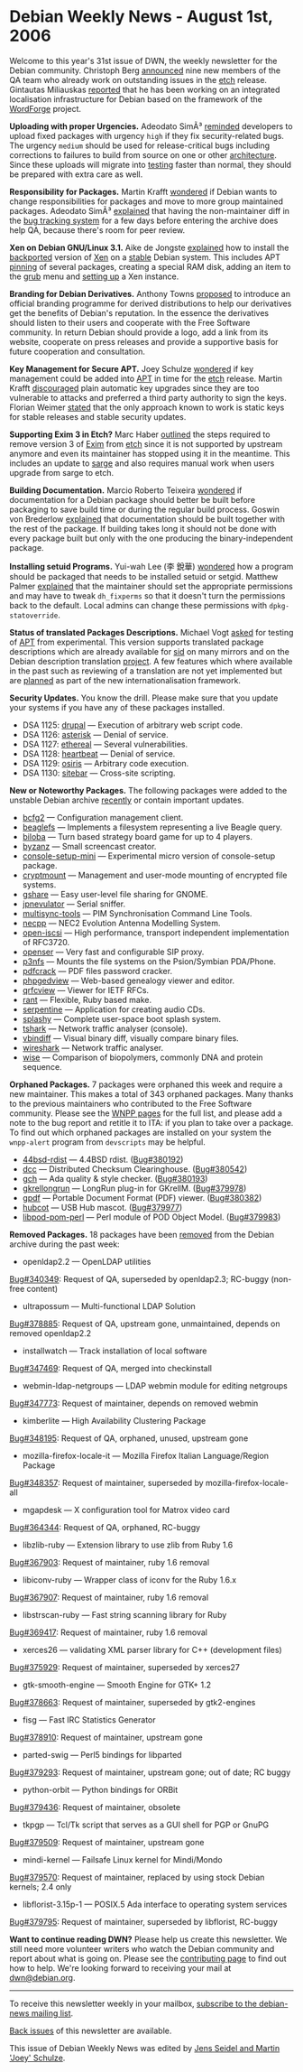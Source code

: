 
Debian Weekly News - August 1st, 2006
=====================================


Welcome to this year's 31st issue of DWN, the weekly newsletter for the
Debian community. Christoph Berg [announced](https://lists.debian.org/debian-qa/2006/07/msg00093.html)
nine new members of the QA team who already work on outstanding issues in the
[etch](https://www.debian.org/releases/etch/) release. Gintautas Miliauskas [reported](http://gintasm.blogspot.com/2006/06/localization-coordination-for-debian-1.html) that he has been working on an integrated localisation infrastructure for
Debian based on the framework of the [WordForge](http://www.wordforge.org/) project.


**Uploading with proper Urgencies.** Adeodato SimÃ³ [reminded](https://lists.debian.org/debian-devel-announce/2006/07/msg00008.html) developers to upload fixed packages with urgency
`high` if they fix security-related bugs. The urgency
`medium` should be used for release-critical bugs including
corrections to failures to build from source on one or other [architecture](https://www.debian.org/ports/). Since these uploads will migrate into
[testing](https://www.debian.org/releases/testing/) faster than normal, they
should be prepared with extra care as well.


**Responsibility for Packages.** Martin Krafft [wondered](https://lists.debian.org/debian-project/2006/07/msg00190.html)
if Debian wants to change responsibilities for packages and move to more group
maintained packages. Adeodato SimÃ³ [explained](https://lists.debian.org/debian-project/2006/07/msg00231.html)
that having the non-maintainer diff in the [bug
tracking system](https://www.debian.org/Bugs/) for a few days before entering the archive does help QA,
because there's room for peer review.


**Xen on Debian GNU/Linux 3.1.** Aike de Jongste [explained](https://www.debian-administration.org/articles/423) how to
install the [backported](http://www.backports.org/) version of [Xen](https://en.wikipedia.org/wiki/Xen) on a [stable](https://www.debian.org/releases/sarge/) Debian system. This includes APT [pinning](http://jaqque.sbih.org/kplug/apt-pinning.html) of several
packages, creating a special RAM disk, adding an item to the [grub](https://packages.debian.org/grub) menu and [setting up](https://www.debian-administration.org/articles/396) a Xen
instance.


**Branding for Debian Derivatives.** Anthony Towns [proposed](https://lists.debian.org/debian-project/2006/07/msg00241.html)
to introduce an official branding programme for derived distributions to
help our derivatives get the benefits of Debian's reputation. In the essence
the derivatives should listen to their users and cooperate with the Free
Software community. In return Debian should provide a logo, add a link from
its website, cooperate on press releases and provide a supportive basis for
future cooperation and consultation.


**Key Management for Secure APT.** Joey Schulze [wondered](https://lists.debian.org/debian-release/2006/07/msg00192.html) if key management could be added into [APT](https://packages.debian.org/apt) in time for the [etch](https://www.debian.org/releases/etch/) release. Martin Krafft [discouraged](https://lists.debian.org/debian-release/2006/07/msg00194.html) plain automatic key upgrades since they are too vulnerable
to attacks and preferred a third party authority to sign the keys. Florian
Weimer [stated](https://lists.debian.org/debian-release/2006/07/msg00201.html) that the only approach known to work is static keys for stable
releases and stable security updates.


**Supporting Exim 3 in Etch?** Marc Haber [outlined](https://lists.debian.org/debian-release/2006/07/msg00228.html)
the steps required to remove version 3 of [Exim](https://packages.debian.org/exim) from [etch](https://www.debian.org/releases/etch/) since it is not supported by upstream
anymore and even its maintainer has stopped using it in the meantime. This
includes an update to [sarge](https://www.debian.org/releases/sarge/) and also
requires manual work when users upgrade from sarge to etch.


**Building Documentation.** Marcio Roberto Teixeira [wondered](https://lists.debian.org/debian-devel/2006/07/msg00101.html)
if documentation for a Debian package should better be built before packaging
to save build time or during the regular build process. Goswin von Brederlow
[explained](https://lists.debian.org/debian-devel/2006/07/msg00232.html) that documentation should be built together with the rest of the
package. If building takes long it should not be done with every package
built but only with the one producing the binary-independent package.


**Installing setuid Programs.** Yui-wah Lee (李 銳華)
[wondered](https://lists.debian.org/debian-devel/2006/07/msg00105.html)
how a program should be packaged that needs to be installed setuid or setgid.
Matthew Palmer [explained](https://lists.debian.org/debian-devel/2006/07/msg00115.html)
that the maintainer should set the appropriate permissions and may have to
tweak `dh_fixperms` so that it doesn't turn the permissions back to
the default. Local admins can change these permissions with
`dpkg-statoverride`.


**Status of translated Packages Descriptions.** Michael Vogt [asked](https://lists.debian.org/debian-devel/2006/07/msg01323.html)
for testing of [APT](https://packages.debian.org/apt) from
experimental. This version supports translated package descriptions which are
already available for [sid](https://www.debian.org/releases/sid/) on many
mirrors and on the Debian description translation [project](https://ddtp.debian.org/). A few features which where available in the
past such as reviewing of a translation are not yet implemented but are [planned](https://lists.debian.org/debian-devel/2006/07/msg01379.html)
as part of the new internationalisation framework.


**Security Updates.** You know the drill. Please make sure
that you update your systems if you have any of these packages installed.


* DSA 1125: [drupal](https://www.debian.org/security/2006/dsa-1125) —
 Execution of arbitrary web script code.
* DSA 1126: [asterisk](https://www.debian.org/security/2006/dsa-1126) —
 Denial of service.
* DSA 1127: [ethereal](https://www.debian.org/security/2006/dsa-1127) —
 Several vulnerabilities.
* DSA 1128: [heartbeat](https://www.debian.org/security/2006/dsa-1128) —
 Denial of service.
* DSA 1129: [osiris](https://www.debian.org/security/2006/dsa-1129) —
 Arbitrary code execution.
* DSA 1130: [sitebar](https://www.debian.org/security/2006/dsa-1130) —
 Cross-site scripting.


**New or Noteworthy Packages.** The following packages were
added to the unstable Debian archive [recently](https://packages.debian.org/unstable/newpkg_main) or contain
important updates.


* [bcfg2](https://packages.debian.org/unstable/admin/bcfg2)
 — Configuration management client.
* [beaglefs](https://packages.debian.org/unstable/gnome/beaglefs)
 — Implements a filesystem representing a live Beagle query.
* [biloba](https://packages.debian.org/unstable/games/biloba)
 — Turn based strategy board game for up to 4 players.
* [byzanz](https://packages.debian.org/unstable/graphics/byzanz)
 — Small screencast creator.
* [console-setup-mini](https://packages.debian.org/unstable/utils/console-setup-mini)
 — Experimental micro version of console-setup package.
* [cryptmount](https://packages.debian.org/unstable/admin/cryptmount)
 — Management and user-mode mounting of encrypted file systems.
* [gshare](https://packages.debian.org/unstable/gnome/gshare)
 — Easy user-level file sharing for GNOME.
* [jpnevulator](https://packages.debian.org/unstable/comm/jpnevulator)
 — Serial sniffer.
* [multisync-tools](https://packages.debian.org/unstable/utils/multisync-tools)
 — PIM Synchronisation Command Line Tools.
* [necpp](https://packages.debian.org/unstable/science/necpp)
 — NEC2 Evolution Antenna Modelling System.
* [open-iscsi](https://packages.debian.org/unstable/net/open-iscsi)
 — High performance, transport independent implementation of RFC3720.
* [openser](https://packages.debian.org/unstable/net/openser)
 — Very fast and configurable SIP proxy.
* [p3nfs](https://packages.debian.org/unstable/otherosfs/p3nfs)
 — Mounts the file systems on the Psion/Symbian PDA/Phone.
* [pdfcrack](https://packages.debian.org/unstable/utils/pdfcrack)
 — PDF files password cracker.
* [phpgedview](https://packages.debian.org/unstable/web/phpgedview)
 — Web-based genealogy viewer and editor.
* [qrfcview](https://packages.debian.org/unstable/doc/qrfcview)
 — Viewer for IETF RFCs.
* [rant](https://packages.debian.org/unstable/devel/rant)
 — Flexible, Ruby based make.
* [serpentine](https://packages.debian.org/unstable/gnome/serpentine)
 — Application for creating audio CDs.
* [splashy](https://packages.debian.org/unstable/graphics/splashy)
 — Complete user-space boot splash system.
* [tshark](https://packages.debian.org/unstable/net/tshark)
 — Network traffic analyser (console).
* [vbindiff](https://packages.debian.org/unstable/utils/vbindiff)
 — Visual binary diff, visually compare binary files.
* [wireshark](https://packages.debian.org/unstable/net/wireshark)
 — Network traffic analyser.
* [wise](https://packages.debian.org/unstable/science/wise)
 — Comparison of biopolymers, commonly DNA and protein sequence.


**Orphaned Packages.** 7 packages were orphaned this week and
require a new maintainer. This makes a total of 343 orphaned packages. Many
thanks to the previous maintainers who contributed to the Free Software
community. Please see the [WNPP pages](https://www.debian.org/devel/wnpp/) for
the full list, and please add a note to the bug report and retitle it to ITA:
if you plan to take over a package. To find out which orphaned packages are
installed on your system the `wnpp-alert` program from `devscripts` may be helpful.


* [44bsd-rdist](https://packages.debian.org/unstable/net/44bsd-rdist)
 — 4.4BSD rdist.
 ([Bug#380192](https://bugs.debian.org/380192))
* [dcc](https://packages.debian.org/unstable/mail/dcc-client)
 — Distributed Checksum Clearinghouse.
 ([Bug#380542](https://bugs.debian.org/380542))
* [gch](https://packages.debian.org/unstable/devel/gch)
 — Ada quality & style checker.
 ([Bug#380193](https://bugs.debian.org/380193))
* [gkrellongrun](https://packages.debian.org/unstable/x11/gkrellongrun)
 — LongRun plug-in for GKrellM.
 ([Bug#379978](https://bugs.debian.org/379978))
* [gpdf](https://packages.debian.org/unstable/gnome/gpdf)
 — Portable Document Format (PDF) viewer.
 ([Bug#380382](https://bugs.debian.org/380382))
* [hubcot](https://packages.debian.org/unstable/utils/hubcot)
 — USB Hub mascot.
 ([Bug#379977](https://bugs.debian.org/379977))
* [libpod-pom-perl](https://packages.debian.org/unstable/perl/libpod-pom-perl)
 — Perl module of POD Object Model.
 ([Bug#379983](https://bugs.debian.org/379983))


**Removed Packages.** 18 packages have been [removed](https://ftp-master.debian.org/removals.txt) from the Debian
archive during the past week:


* openldap2.2 — OpenLDAP utilities
   
[Bug#340349](https://bugs.debian.org/340349):
 Request of QA, superseded by openldap2.3; RC-buggy (non-free content)
* ultrapossum — Multi-functional LDAP Solution
   
[Bug#378885](https://bugs.debian.org/378885):
 Request of QA, upstream gone, unmaintained, depends on removed openldap2.2
* installwatch — Track installation of local software
   
[Bug#347469](https://bugs.debian.org/347469):
 Request of QA, merged into checkinstall
* webmin-ldap-netgroups — LDAP webmin module for editing netgroups
   
[Bug#347773](https://bugs.debian.org/347773):
 Request of maintainer, depends on removed webmin
* kimberlite — High Availability Clustering Package
   
[Bug#348195](https://bugs.debian.org/348195):
 Request of QA, orphaned, unused, upstream gone
* mozilla-firefox-locale-it — Mozilla Firefox Italian Language/Region Package
   
[Bug#348357](https://bugs.debian.org/348357):
 Request of maintainer, superseded by mozilla-firefox-locale-all
* mgapdesk — X configuration tool for Matrox video card
   
[Bug#364344](https://bugs.debian.org/364344):
 Request of QA, orphaned, RC-buggy
* libzlib-ruby — Extension library to use zlib from Ruby 1.6
   
[Bug#367903](https://bugs.debian.org/367903):
 Request of maintainer, ruby 1.6 removal
* libiconv-ruby — Wrapper class of iconv for the Ruby 1.6.x
   
[Bug#367907](https://bugs.debian.org/367907):
 Request of maintainer, ruby 1.6 removal
* libstrscan-ruby — Fast string scanning library for Ruby
   
[Bug#369417](https://bugs.debian.org/369417):
 Request of maintainer, ruby 1.6 removal
* xerces26 — validating XML parser library for C++ (development files)
   
[Bug#375929](https://bugs.debian.org/375929):
 Request of maintainer, superseded by xerces27
* gtk-smooth-engine — Smooth Engine for GTK+ 1.2
   
[Bug#378663](https://bugs.debian.org/378663):
 Request of maintainer, superseded by gtk2-engines
* fisg — Fast IRC Statistics Generator
   
[Bug#378910](https://bugs.debian.org/378910):
 Request of maintainer, upstream gone
* parted-swig — Perl5 bindings for libparted
   
[Bug#379293](https://bugs.debian.org/379293):
 Request of maintainer, upstream gone; out of date; RC buggy
* python-orbit — Python bindings for ORBit
   
[Bug#379436](https://bugs.debian.org/379436):
 Request of maintainer, obsolete
* tkpgp — Tcl/Tk script that serves as a GUI shell for PGP or GnuPG
   
[Bug#379509](https://bugs.debian.org/379509):
 Request of maintainer, upstream gone
* mindi-kernel — Failsafe Linux kernel for Mindi/Mondo
   
[Bug#379570](https://bugs.debian.org/379570):
 Request of maintainer, replaced by using stock Debian kernels; 2.4 only
* libflorist-3.15p-1 — POSIX.5 Ada interface to operating system services
   
[Bug#379795](https://bugs.debian.org/379795):
 Request of maintainer, superseded by libflorist, RC-buggy


**Want to continue reading DWN?** Please help us create this
newsletter. We still need more volunteer writers who watch the Debian
community and report about what is going on. Please see the [contributing page](https://www.debian.org/News/weekly/contributing) to find out how
to help. We're looking forward to receiving your mail at [dwn@debian.org](mailto:dwn@debian.org).




---



 To receive this newsletter weekly in your mailbox, [subscribe to the debian-news mailing list](https://lists.debian.org/debian-news/).



[Back issues](https://www.debian.org/News/weekly/) of this newsletter are available.



This issue of Debian Weekly News was edited by [Jens Seidel and Martin 'Joey' Schulze](mailto:dwn@debian.org).




